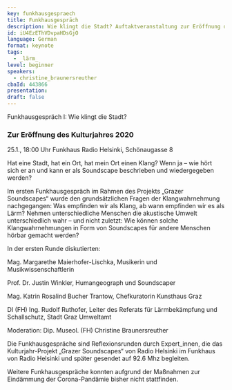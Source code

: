 ```yaml
---
key: funkhausgespraech
title: Funkhausgespräch
description: Wie klingt die Stadt? Auftaktveranstaltung zur Eröffnung des Kulturjahrs.
id: iU4EzEThVDvpaHDsGjO
language: German
format: keynote
tags:
  - _lärm_
level: beginner
speakers:
  - christine_braunersreuther
cbaId: 443866
presentation: 
draft: false
---
```


Funkhausgespräch I: Wie klingt die Stadt?
### Zur Eröffnung des Kulturjahres 2020
25.1., 18:00 Uhr
Funkhaus Radio Helsinki, Schönaugasse 8

Hat eine Stadt, hat ein Ort, hat mein Ort einen Klang? 
Wenn ja – wie hört sich er an und kann er als Soundscape beschrieben und wiedergegeben werden? 

Im ersten Funkhausgespräch im Rahmen des Projekts „Grazer Soundscapes“ wurde den grundsätzlichen Fragen der Klangwahrnehmung nachgegangen: Was empfinden wir als Klang, ab wann empfinden wir es als Lärm? Nehmen unterschiedliche Menschen die akustische Umwelt unterschiedlich wahr – und nicht zuletzt: Wie können solche Klangwahrnehmungen in Form von Soundscapes für andere Menschen hörbar gemacht werden?

In der ersten Runde diskutierten:

Mag. Margarethe Maierhofer-Lischka, Musikerin und Musikwissenschaftlerin

Prof. Dr. Justin Winkler, Humangeograph und Soundscaper 

Mag. Katrin Rosalind Bucher Trantow, Chefkuratorin Kunsthaus Graz

DI (FH) Ing. Rudolf Ruthofer, Leiter des Referats für Lärmbekämpfung und Schallschutz, Stadt Graz Umweltamt

Moderation: Dip. Museol. (FH) Christine Braunersreuther



Die Funkhausgespräche sind Reflexionsrunden durch Expert_innen, die das Kulturjahr-Projekt „Grazer Soundscapes“ von Radio Helsinki im Funkhaus von Radio Helsinki und später gesendet auf 92.6 Mhz begleiten.

Weitere Funkhausgespräche konnten aufgrund der Maßnahmen zur Eindämmung der Corona-Pandämie bisher nicht stattfinden.
